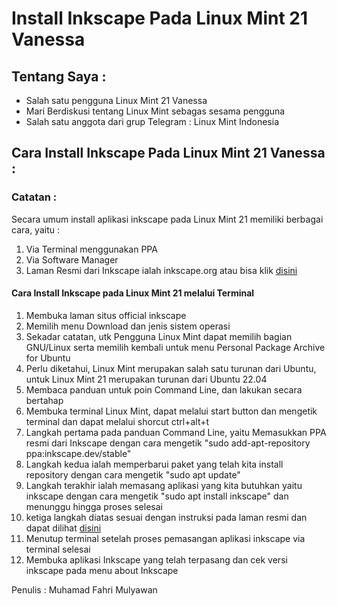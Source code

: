 # Install Inkscape Pada Linux Mint 21 Vanessa

## Tentang Saya :
- Salah satu pengguna Linux Mint 21 Vanessa
- Mari Berdiskusi tentang Linux Mint sebagas sesama pengguna
- Salah satu anggota dari grup Telegram : Linux Mint Indonesia

## Cara Install Inkscape Pada Linux Mint 21 Vanessa :

### Catatan : 
Secara umum install aplikasi inkscape pada Linux Mint 21 memiliki berbagai cara, yaitu :
1. Via Terminal menggunakan PPA
2. Via Software Manager
3. Laman Resmi dari Inkscape ialah inkscape.org atau bisa klik [disini](https://www.inkscape.org)

#### Cara Install Inkscape pada Linux Mint 21 melalui Terminal
1. Membuka laman situs official inkscape
2. Memilih menu Download dan jenis sistem operasi
3. Sekadar catatan, utk Pengguna Linux Mint dapat memilih bagian GNU/Linux serta memilih kembali untuk menu Personal Package Archive for Ubuntu
4. Perlu diketahui, Linux Mint merupakan salah satu turunan dari Ubuntu, untuk Linux Mint 21 merupakan turunan dari Ubuntu 22.04
5. Membaca panduan untuk poin Command Line, dan lakukan secara bertahap
6. Membuka terminal Linux Mint, dapat melalui start button dan mengetik terminal dan dapat melalui shorcut ctrl+alt+t 
7. Langkah pertama pada panduan Command Line, yaitu Memasukkan PPA resmi dari Inkscape dengan cara mengetik "sudo add-apt-repository ppa:inkscape.dev/stable"
8. Langkah kedua ialah memperbarui paket yang telah kita install repository dengan cara mengetik "sudo apt update"
9. Langkah terakhir ialah memasang aplikasi yang kita butuhkan yaitu inkscape dengan cara mengetik "sudo apt install inkscape" dan menunggu hingga proses selesai
10. ketiga langkah diatas sesuai dengan instruksi pada laman resmi dan dapat dilihat [disini](https://www.inkscape.org)
11. Menutup terminal setelah proses pemasangan aplikasi inkscape via terminal selesai 
12. Membuka aplikasi Inkscape yang telah terpasang dan cek versi inkscape pada menu about Inkscape

Penulis : Muhamad Fahri Mulyawan
